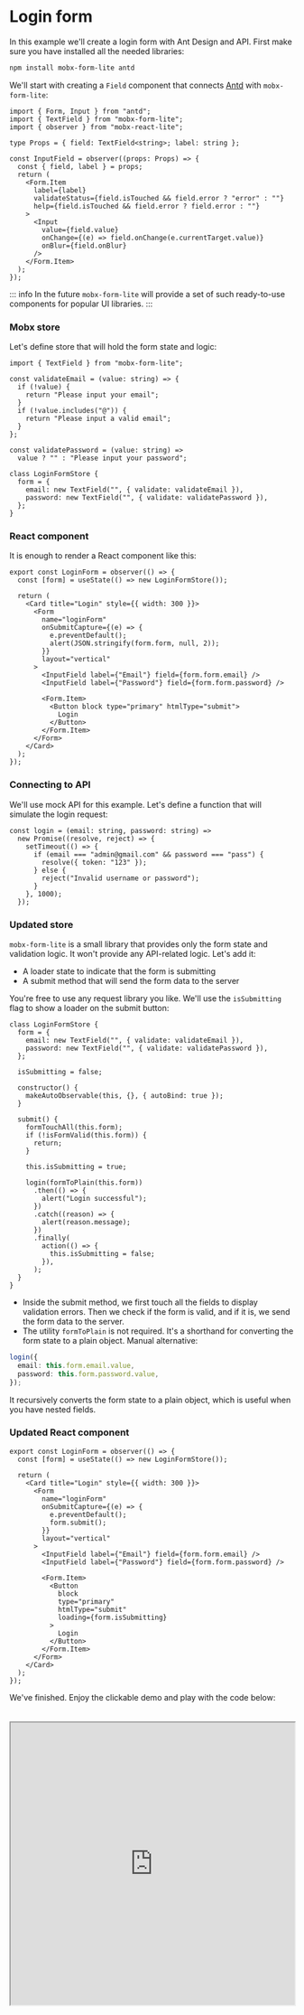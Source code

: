 # Login form

In this example we'll create a login form with Ant Design and API. First make sure you have installed all the needed libraries:

```bash
npm install mobx-form-lite antd
```

We'll start with creating a `Field` component that connects [Antd](https://ant.design/) with `mobx-form-lite`:

```tsx
import { Form, Input } from "antd";
import { TextField } from "mobx-form-lite";
import { observer } from "mobx-react-lite";

type Props = { field: TextField<string>; label: string };

const InputField = observer((props: Props) => {
  const { field, label } = props;
  return (
    <Form.Item
      label={label}
      validateStatus={field.isTouched && field.error ? "error" : ""}
      help={field.isTouched && field.error ? field.error : ""}
    >
      <Input
        value={field.value}
        onChange={(e) => field.onChange(e.currentTarget.value)}
        onBlur={field.onBlur}
      />
    </Form.Item>
  );
});
```

::: info
In the future `mobx-form-lite` will provide a set of such ready-to-use components for popular UI libraries.
:::

### Mobx store

Let's define store that will hold the form state and logic:

```tsx
import { TextField } from "mobx-form-lite";

const validateEmail = (value: string) => {
  if (!value) {
    return "Please input your email";
  }
  if (!value.includes("@")) {
    return "Please input a valid email";
  }
};

const validatePassword = (value: string) =>
  value ? "" : "Please input your password";

class LoginFormStore {
  form = {
    email: new TextField("", { validate: validateEmail }),
    password: new TextField("", { validate: validatePassword }),
  };
}
```

### React component

It is enough to render a React component like this:

```tsx
export const LoginForm = observer(() => {
  const [form] = useState(() => new LoginFormStore());

  return (
    <Card title="Login" style={{ width: 300 }}>
      <Form
        name="loginForm"
        onSubmitCapture={(e) => {
          e.preventDefault();
          alert(JSON.stringify(form.form, null, 2));
        }}
        layout="vertical"
      >
        <InputField label={"Email"} field={form.form.email} />
        <InputField label={"Password"} field={form.form.password} />

        <Form.Item>
          <Button block type="primary" htmlType="submit">
            Login
          </Button>
        </Form.Item>
      </Form>
    </Card>
  );
});
```

### Connecting to API

We'll use mock API for this example. Let's define a function that will simulate the login request:

```tsx
const login = (email: string, password: string) =>
  new Promise((resolve, reject) => {
    setTimeout(() => {
      if (email === "admin@gmail.com" && password === "pass") {
        resolve({ token: "123" });
      } else {
        reject("Invalid username or password");
      }
    }, 1000);
  });
```

### Updated store

`mobx-form-lite` is a small library that provides only the form state and validation logic. It won't provide any API-related logic. Let's add it:

- A loader state to indicate that the form is submitting
- A submit method that will send the form data to the server

You're free to use any request library you like. We'll use the `isSubmitting` flag to show a loader on the submit button:

```tsx{7,13-34}
class LoginFormStore {
  form = {
    email: new TextField("", { validate: validateEmail }),
    password: new TextField("", { validate: validatePassword }),
  };

  isSubmitting = false;

  constructor() {
    makeAutoObservable(this, {}, { autoBind: true });
  }

  submit() {
    formTouchAll(this.form);
    if (!isFormValid(this.form)) {
      return;
    }

    this.isSubmitting = true;

    login(formToPlain(this.form))
      .then(() => {
        alert("Login successful");
      })
      .catch((reason) => {
        alert(reason.message);
      })
      .finally(
        action(() => {
          this.isSubmitting = false;
        }),
      );
  }
}
```

- Inside the submit method, we first touch all the fields to display validation errors. Then we check if the form is valid, and if it is, we send the form data to the server.
- The utility `formToPlain` is not required. It's a shorthand for converting the form state to a plain object. Manual alternative:

```ts
login({
  email: this.form.email.value,
  password: this.form.password.value,
});
```

It recursively converts the form state to a plain object, which is useful when you have nested fields.

### Updated React component

```tsx{10,22}
export const LoginForm = observer(() => {
  const [form] = useState(() => new LoginFormStore());

  return (
    <Card title="Login" style={{ width: 300 }}>
      <Form
        name="loginForm"
        onSubmitCapture={(e) => {
          e.preventDefault();
          form.submit();
        }}
        layout="vertical"
      >
        <InputField label={"Email"} field={form.form.email} />
        <InputField label={"Password"} field={form.form.password} />

        <Form.Item>
          <Button
            block
            type="primary"
            htmlType="submit"
            loading={form.isSubmitting}
          >
            Login
          </Button>
        </Form.Item>
      </Form>
    </Card>
  );
});
```

We've finished. Enjoy the clickable demo and play with the code below:

<iframe src="https://stackblitz.com/edit/vite-react-ts-xagd3i?embed=1&view=preview" style="margin-top: 20px" width="100%" height="500px"></iframe>
